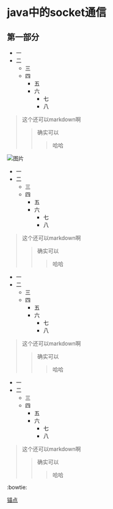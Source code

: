 java中的socket通信
=================

## 第一部分

* 一
* 二
    * 三
    * 四
        * 五
        * 六
            * 七
            * 八
            
>这个还可以markdown啊
>>确实可以
>>> 哈哈

![图片](http://120.77.212.41/MYHTML/shundai/picture/image/default.png)


* 一
* 二
    * 三
    * 四
        * 五
        * 六
            * 七
            * 八
            
>这个还可以markdown啊
>>确实可以
>>> 哈哈

* 一
* 二
    * 三
    * 四
        * 五
        * 六
            * 七
            * 八
            
>这个还可以markdown啊
>>确实可以
>>> 哈哈


* 一
* 二
    * 三
    * 四
        * 五
        * 六
            * 七
            * 八
            
>这个还可以markdown啊
>>确实可以
>>> 哈哈

:bowtie:











[锚点](#第一部分)
